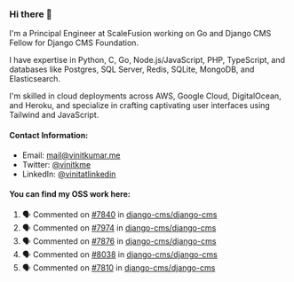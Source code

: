 ### Hi there 👋

I'm a Principal Engineer at ScaleFusion working on Go and Django CMS Fellow for Django CMS Foundation.

I have expertise in Python, C, Go, Node.js/JavaScript, 
PHP, TypeScript, and databases like Postgres, SQL Server, Redis, 
SQLite, MongoDB, and Elasticsearch. 

I'm skilled in cloud deployments across AWS, Google Cloud, 
DigitalOcean, and Heroku, and specialize in crafting captivating 
user interfaces using Tailwind and JavaScript. 

#### Contact Information:

- Email: <a href="mailto:mail@vinitkumar.me">mail@vinitkumar.me</a>
- Twitter: [@vinitkme](https://twitter.com/vinitkme)
- LinkedIn: [@vinitatlinkedin](https://www.linkedin.com/in/vinitatlinkedin/)  

#### You can find my OSS work here:

<!--START_SECTION:activity-->
1. 🗣 Commented on [#7840](https://github.com/django-cms/django-cms/issues/7840#issuecomment-2479794732) in [django-cms/django-cms](https://github.com/django-cms/django-cms)
2. 🗣 Commented on [#7974](https://github.com/django-cms/django-cms/issues/7974#issuecomment-2479787497) in [django-cms/django-cms](https://github.com/django-cms/django-cms)
3. 🗣 Commented on [#7876](https://github.com/django-cms/django-cms/issues/7876#issuecomment-2479784721) in [django-cms/django-cms](https://github.com/django-cms/django-cms)
4. 🗣 Commented on [#8038](https://github.com/django-cms/django-cms/issues/8038#issuecomment-2479781858) in [django-cms/django-cms](https://github.com/django-cms/django-cms)
5. 🗣 Commented on [#7810](https://github.com/django-cms/django-cms/issues/7810#issuecomment-2479779719) in [django-cms/django-cms](https://github.com/django-cms/django-cms)
<!--END_SECTION:activity-->
